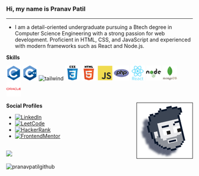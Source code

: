 
### Hi, my name is Pranav Patil
***

* I am a detail-oriented undergraduate pursuing a Btech degree in Computer Science Engineering with a strong passion for web development. Proficient in HTML, CSS, and JavaScript and experienced with modern frameworks such as React and Node.js.
  
__Skills__ 

<p>  
<img src="https://raw.githubusercontent.com/devicons/devicon/master/icons/c/c-original.svg" alt="c" width="40" height="40" margin-right="4"/>

<img src="https://raw.githubusercontent.com/devicons/devicon/master/icons/cplusplus/cplusplus-original.svg" alt="cplusplus" width="40" height="40" margin-right="4"/>

<img src="https://www.vectorlogo.zone/logos/tailwindcss/tailwindcss-icon.svg" alt="tailwind" width="40" height="40" margin-right="4"/>

<img src="https://raw.githubusercontent.com/devicons/devicon/master/icons/css3/css3-original-wordmark.svg" alt="css3" width="40" height="40" margin-right="4"/>

<img src="https://raw.githubusercontent.com/devicons/devicon/master/icons/html5/html5-original-wordmark.svg" alt="html5" width="40" height="40" margin-right="4"/>

<img src="https://raw.githubusercontent.com/devicons/devicon/master/icons/javascript/javascript-original.svg" alt="javascript" width="40" height="40" margin-right="4"/>

<img src="https://raw.githubusercontent.com/devicons/devicon/master/icons/php/php-original.svg" alt="php" width="40" height="40" margin-right="4px" margin-right="4"/>

<img src="https://raw.githubusercontent.com/devicons/devicon/master/icons/react/react-original-wordmark.svg" alt="react" width="40" height="40" margin-right="4"/>

<img src="https://raw.githubusercontent.com/devicons/devicon/master/icons/nodejs/nodejs-original-wordmark.svg" alt="nodejs" width="40" height="40" margin-right="4"/>

<img src="https://raw.githubusercontent.com/devicons/devicon/master/icons/mongodb/mongodb-original-wordmark.svg" alt="mongodb" width="40" height="40" margin-right="4"/>

<img src="https://raw.githubusercontent.com/devicons/devicon/master/icons/oracle/oracle-original.svg" alt="oracle" width="40" height="40" margin-right="4"/>

</p>

<img src="https://github.com/pranavpatilgithub/pranavpatilgithub/blob/main/user%20img/coding%20profile.png" alt="profile" align="right" width="150" height="150" border="1 solid blue">

__Social Profiles__
* [![LinkedIn](https://img.shields.io/badge/LinkedIn-%230077B5.svg?logo=linkedin&logoColor=white)](https://www.linkedin.com/in/thepranavpatil/)
* [![LeetCode](https://img.shields.io/badge/LeetCode-%2320232a.svg?style=normal&logo=LeetCode&logoColor=%FFA116)](https://leetcode.com/u/brickOfLogic/)
* [![HackerRank](https://img.shields.io/badge/hackerRank-%2320232a.svg?style=normal&logo=HackerRank&logoColor=%FFA116)](https://www.hackerrank.com/profile/pranavcode010)
* [![FrontendMentor](https://img.shields.io/badge/frontendMentor-%2320232a.svg?style=normal&logo=FrontendMentor&logoColor=%FFA116)](https://www.frontendmentor.io/profile/pranavpatilgithub)


</br>

<img src="https://visitcount.itsvg.in/api?id=pranavpatilgithub&icon=5&color=6"/>

<p><img align="center" src="https://github-readme-streak-stats.herokuapp.com/?user=pranavpatilgithub&" alt="pranavpatilgithub" /></p>



